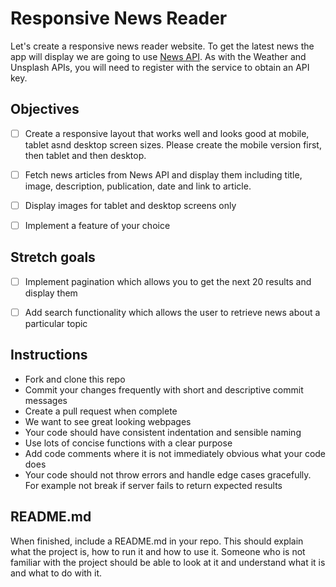# Responsive News Reader

Let's create a responsive news reader website. To get the latest news the app will display we are going to use [News API](https://newsapi.org/). As with the Weather and Unsplash APIs, you will need to register with the service to obtain an API key.

## Objectives

- [ ] Create a responsive layout that works well and looks good at mobile, tablet asnd desktop screen sizes. Please create the mobile version first, then tablet and then desktop.

- [ ] Fetch news articles from News API and display them including title, image, description, publication, date and link to article.

- [ ] Display images for tablet and desktop screens only

- [ ] Implement a feature of your choice

## Stretch goals

- [ ] Implement pagination which allows you to get the next 20 results and display them

- [ ] Add search functionality which allows the user to retrieve news about a particular topic

## Instructions

- Fork and clone this repo
- Commit your changes frequently with short and descriptive commit messages
- Create a pull request when complete
- We want to see great looking webpages
- Your code should have consistent indentation and sensible naming
- Use lots of concise functions with a clear purpose
- Add code comments where it is not immediately obvious what your code does
- Your code should not throw errors and handle edge cases gracefully. For example not break if server fails to return expected results

## README.md

When finished, include a README.md in your repo. This should explain what the project is, how to run it and how to use it. Someone who is not familiar with the project should be able to look at it and understand what it is and what to do with it.
